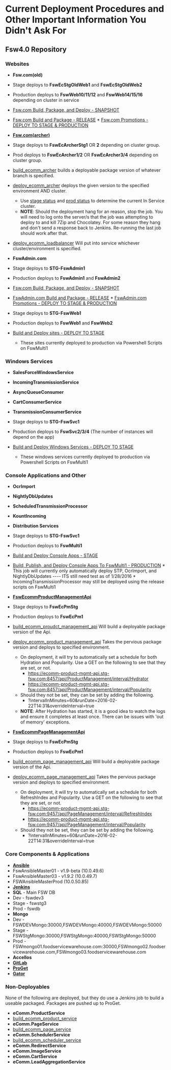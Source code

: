 # Current Deployment Procedures and Other Important Information You Didn't Ask For
## Fsw4.0 Repository
### **Websites**

* **Fsw.com(old)**
 * Stage deploys to **FswEcStgOldWeb1** and **FswEcStgOldWeb2**
 * Production deploys to **FswWeb10/11/12** and **FswWeb14/15/16** depending on cluster in service
 * [Fsw.com Build, Package, and Deploy - SNAPSHOT](http://fswjenkins01:8080/view/Fsw4.0%20Deployment%20Jobs/job/build_fsw_solution_snapshots/)
 * [Fsw.com Build and Package - RELEASE](http://fswjenkins01:8080/view/Fsw4.0%20Deployment%20Jobs/job/build_fsw_solution/)
       * [Fsw.com Promotions - DEPLOY TO STAGE & PRODUCTION](http://fswjenkins01:8080/view/Fsw4.0%20Deployment%20Jobs/job/package_fsw-com_choco_only/)

* **[Fsw.com(archer)](http://gitlab.fsw.com/the-a-team/fsw.com)**
 * Stage deploys to **FswEcArcherStg1** OR **2** depending on cluster group.
 * Prod deploys to **FswEcArcher1/2** OR **FswEcArcher3/4** depending on cluster group.
 * [build_ecomm_archer](http://fswjenkins01:8080/job/build_ecomm_archer/) builds a deployable package version of whatever branch is specified.
 * [deploy_ecomm_archer](http://fswjenkins01:8080/job/deploy_ecomm_archer/) deploys the given version to the specified environment AND cluster.
     * Use [stage status](http://www.stg-fsw.com:9000/status) and [prod status](http://www.fsw.com:9000/status) to determine the current In Service cluster.
     * **NOTE**: Should the deployment hang for an reason, stop the job. You will need to log onto the server/s that the job was attempting to deploy to and kill 7Zip and Chocolatey. For some reason they hang and don't send a response back to Jenkins. Re-running the last job should work after that.
 * [deploy_ecomm_loadbalancer](http://fswjenkins01:8080/job/deploy_ecomm_loadbalancer/) Will put into service whichever cluster/environment is specified.

* **FswAdmin.com**
 * Stage deploys to **STG-FswAdmin1**
 * Production deploys to **FswAdmin1** and **FswAdmin2**
 * [Fsw.com Build, Package, and Deploy - SNAPSHOT](http://fswjenkins01:8080/view/Fsw4.0%20Deployment%20Jobs/job/build_fsw_solution_snapshots/)
 * [FswAdmin.com Build and Package - RELEASE](http://fswjenkins01:8080/view/Fsw4.0%20Deployment%20Jobs/job/build_fsw_solution/)
       * [FswAdmin.com Promotions - DEPLOY TO STAGE & PRODUCTION](http://fswjenkins01:8080/view/Fsw4.0%20Deployment%20Jobs/job/package_fswadmin-com_choco_only/)


 * Stage deploys to **STG-FswWeb1**
 * Production deploys to **FswWeb1** and **FswWeb2**
 * [Build and Deploy sites - DEPLOY TO STAGE](http://fswjenkins01:8080/view/Fsw4.0%20Deployment%20Jobs/job/build_publish_deploy_fsw40/)
      * These sites currently deployed to production via Powershell Scripts on FswMulti1

### **Windows Services**

* **SalesForceWindowsService**
* **IncomingTransmissionService**
* **AsyncQueueConsumer**
* **CartConsumerService**
* **TransmissionConsumerService**

 * Stage deploys to **STG-FswSvc1**
 * Production deploys to **FswSvc2/3/4** (The number of instances will depend on the app)
 * [Build and Deploy Windows Services - DEPLOY TO STAGE](http://fswjenkins01:8080/view/Fsw4.0%20Deployment%20Jobs/job/build_publish_deploy_fsw40/)
      * These windows services currently deployed to production via Powershell Scripts on FswMulti1

### **Console Applications and Other**

* **OcrImport**
* **NightlyDbUpdates**
* **ScheduledTransmissionProcessor**
* **KountIncoming**
* **Distribution Services**

 * Stage deploys to **STG-FswSvc1**
 * Production deploys to **FswMulti1**
 * [Build and Deploy Console Apps - STAGE](http://fswjenkins01:8080/view/Fsw4.0%20Deployment%20Jobs/job/build_publish_deploy_fsw40/)
 * [Build, Publish, and Deploy Console Apps To FswMulti1 - PRODUCTION](http://fswjenkins01:8080/view/Fsw4.0%20Deployment%20Jobs/job/build_publish_fsw40_prod/)
        * This job will currently only automatically deploy STP, OcrImport, and NightlyDbUpdates ---- ITS still need test as of 1/28/2016
        * IncomingTransmissionProcessor may still be deployed using the release scripts on FswMulti1

* [**FswEcommProductManagementApi**](http://gitlab.fsw.com/the-a-team/product-management-api)
 * Stage deploys to **FswEcPmStg**
 * Production deploys to **FswEcPm1**
 * [build_ecomm_proudct_management_api](http://fswjenkins01:8080/job/build_ecomm_product_management_api/) Will build a deployable package version of the Api.
 * [deploy_ecomm_product_management_api]() Takes the pervious package version and deploys to specified environment.
     * On deployment, it will try to automatically set a schedule for both Hydration and Popularity. Use a GET on the following to see that they are set, or not.
         * https://ecomm-product-mgmt-api.stg-fsw.com:8457/api/ProductManagement/interval/Hydrator
         * https://ecomm-product-mgmt-api.stg-fsw.com:8457/api/ProductManagement/interval/Popularity
     * Should they not be set, they can be set by adding the following.
         * ?intervalInMinutes=60&runDate=2016-02-22T14:31&overrideInterval=true
     * **NOTE**: After Hydration has started, it is a good idea to watch the logs and ensure it completes at least once. There can be issues with 'out of memory' exceptions.

* [**FswEcommPageManagementApi**](http://gitlab.fsw.com/the-a-team/page-management-api)
 * Stage deploys to **FswEcPmStg**
 * Production deploys to **FswEcPm1**
 * [build_ecomm_page_management_api](http://fswjenkins01:8080/job/build_ecomm_page_management_api/) Will build a deployable package version of the Api.
 * [deploy_ecomm_page_management_api]() Takes the pervious package version and deploys to specified environment.
     * On deployment, it will try to automatically set a schedule for both RefreshIndex and Popularity. Use a GET on the following to see that they are set, or not.
         * https://ecomm-product-mgmt-api.stg-fsw.com:9457/api/PageManagement/interval/RefreshIndex
         * https://ecomm-product-mgmt-api.stg-fsw.com:9457/api/PageManagement/interval/Popularity
     * Should they not be set, they can be set by adding the following.
         * ?intervalInMinutes=60&runDate=2016-02-22T14:31&overrideInterval=true

 ### **Core Components & Applications**

 * [**Ansible**](http://fswjenkins01:8080/computer/)
  * FswAnsibleMaster01 - v1.9-beta (10.0.49.6)
  * FswAnsibleMaster03 - v1.9.2 (10.0.49.7)
  * FSWAnsibleMasterProd (10.0.50.85)
 * [**Jenkins**](http://fswjenkins01:8080/)
 * **SQL** - Main FSW DB
  * Dev - fswdev3
  * Stage - fswstg3
  * Prod - fswdb
 * **Mongo**
  * Dev - FSWDEVMongo:30000,FSWDEVMongo:40000,FSWDEVMongo:50000
  * Stage - FSWStgMongo:30000,FSWStgMongo:40000,FSWStgMongo:50000
  * Prod - FSWmongo01.foodservicewarehouse.com:30000,FSWmongo02.foodservicewarehouse.com,FSWmongo03.foodservicewarehouse.com
 * **Accellos**
 * [**GitLab**](http://gitlab.fsw.com/)
 * [**ProGet**](http://proget.fsw.com/)
 * [**Gator**](http://gator.fsw.com:9000/)

### **Non-Deployables**
None of the following are deployed, but they do use a Jenkins job to build a useable packaged. Packages are pushed up to ProGet.
* **eComm.ProductService**
 * [build_ecomm_product_service](http://fswjenkins01:8080/job/build_ecomm_product_service/)
* **eComm.PageService**
 * [build_ecomm_page_service](http://fswjenkins01:8080/job/build_ecomm_page_service/)
* **eComm.SchedulerService**
 * [build_ecomm_scheduler_service](http://fswjenkins01:8080/job/build_ecomm_scheduler_service/)
* **eComm.RedirectService**
* **eComm.ImageService**
* **eComm.CartService**
* **eComm.LeadAggregationService**
